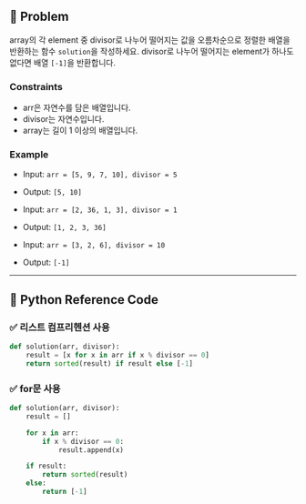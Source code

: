 ## 🧠 Problem
array의 각 element 중 divisor로 나누어 떨어지는 값을 오름차순으로 정렬한 배열을 반환하는 함수 `solution`을 작성하세요.
divisor로 나누어 떨어지는 element가 하나도 없다면 배열 `[-1]`을 반환합니다.

### Constraints
- arr은 자연수를 담은 배열입니다.
- divisor는 자연수입니다.
- array는 길이 1 이상의 배열입니다.

### Example
- Input: `arr = [5, 9, 7, 10], divisor = 5`
- Output: `[5, 10]`

- Input: `arr = [2, 36, 1, 3], divisor = 1`
- Output: `[1, 2, 3, 36]`

- Input: `arr = [3, 2, 6], divisor = 10`
- Output: `[-1]`

---

## 🐍 Python Reference Code

### ✅ 리스트 컴프리헨션 사용

```python
def solution(arr, divisor):
    result = [x for x in arr if x % divisor == 0]
    return sorted(result) if result else [-1]
```

### ✅ for문 사용

```python
def solution(arr, divisor):
    result = []

    for x in arr:
        if x % divisor == 0:
            result.append(x)

    if result:
        return sorted(result)
    else:
        return [-1]
```


